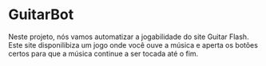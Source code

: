 # GuitarBot
Neste projeto, nós vamos automatizar a jogabilidade do site Guitar Flash. Este site disponilibiza um jogo onde você ouve a música e aperta os botões certos para que a música continue a ser tocada até o fim.
